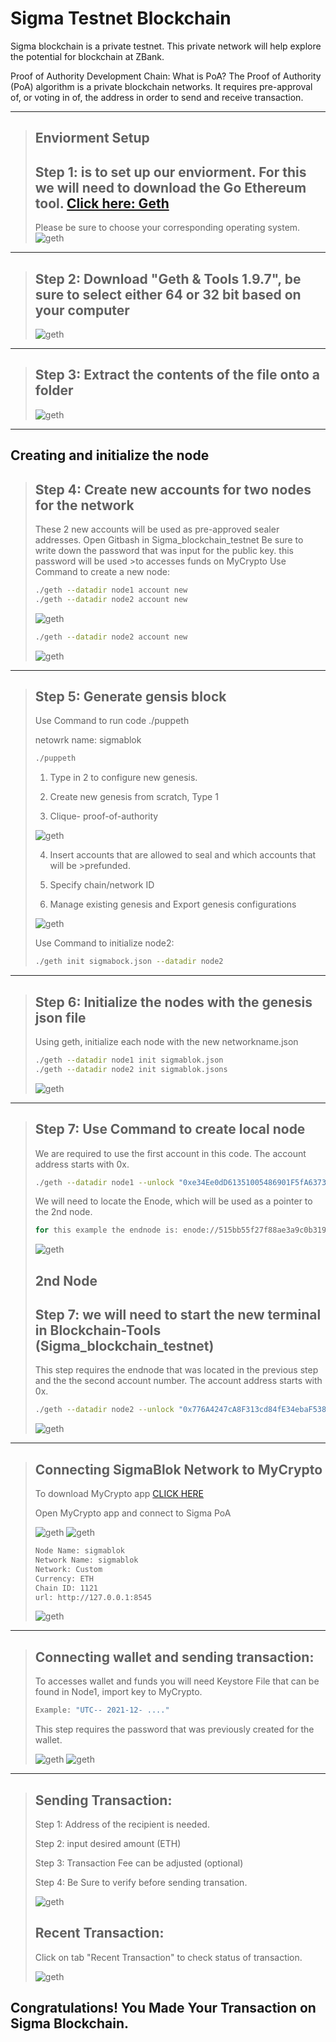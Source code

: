 # Sigma Testnet Blockchain

Sigma blockchain is a private testnet. This private network will help explore the potential for blockchain at ZBank.

Proof of Authority Development Chain: What is PoA?
The Proof of Authority (PoA) algorithm is a private blockchain networks. It requires pre-approval of, or voting in of, the address in order to send and receive transaction.
___

>## Enviorment Setup
>## Step 1: is to set up our enviorment. For this we will need to download the Go Ethereum tool. [Click here: Geth](https://geth.ethereum.org/downloads/)
>
> Please be sure to choose your corresponding operating system.
![geth](Screenshots/geth.JPG)
>

___

>## Step 2: Download "Geth & Tools 1.9.7", be sure to select either 64 or 32 bit based on your computer
>
> ![geth](Screenshots/geth2.JPG)
>

___

>## Step 3: Extract the contents of the file onto a folder
>
> ![geth](Screenshots/geth3.JPG)
>

___

## Creating and initialize the node

> ## Step 4: Create new accounts for two nodes for the network
>
> These 2 new accounts will be used as pre-approved sealer addresses.
> Open Gitbash in Sigma_blockchain_testnet
> Be sure to write down the password that was input for the public key. this password will be used >to accesses funds on MyCrypto
> Use Command to create a new node:
>
>```bash
>./geth --datadir node1 account new
>./geth --datadir node2 account new
>```
>
>![geth](Screenshots/geth4.1.JPG)
>
>```bash
>./geth --datadir node2 account new
>```
>
>![geth](Screenshots/geth4.2.JPG)
____

>## Step 5: Generate gensis block
>
> Use Command to run code ./puppeth
>
>netowrk name: sigmablok
>
>```bash
>./puppeth
>```
>
>1. Type in 2 to configure new genesis.
>
>2. Create new genesis from scratch, Type 1
>3. Clique- proof-of-authority
>
>![geth](Screenshots/geth5.JPG)
>
>4. Insert accounts that are allowed to seal and which accounts that will be >prefunded.
>
>5. Specify chain/network ID
>
>6. Manage existing genesis and Export genesis configurations
>
>![geth](Screenshots/geth5.1.JPG)
>
> Use Command to initialize node2:
>
>```bash
>./geth init sigmabock.json --datadir node2
>```
>
___

>## Step 6: Initialize the nodes with the genesis json file
>
>Using geth, initialize each node with the new networkname.json
>
>```bash
>./geth --datadir node1 init sigmablok.json
>./geth --datadir node2 init sigmablok.jsons 
>```
>
>![geth](Screenshots/geth6.JPG)
>
___

> ## Step 7: Use Command to create local node
>
> We are required to use the first account in this code. The account address starts with 0x.
>
>```bash
>./geth --datadir node1 --unlock "0xe34Ee0dD61351005486901F5fA637351C9bcc198" --mine --rpc --allow-insecure-unlock
>```
>
>We will need to locate the Enode, which will be used as a pointer to the 2nd node.
>
>```bash
>for this example the endnode is: enode://515bb55f27f88ae3a9c0b319752a93f8d92f67ee39efd17c6eba7b561f17e84aaf34b5bba06cc3e61f933ec2d6e41e84335439e52dd0193b1ea20e90eaea806f@127.0.0.1:30303
>```
>
>![geth](Screenshots/geth7.1.JPG)
>
>## 2nd Node
>
> ## Step 7: we will need to start the new terminal in Blockchain-Tools (Sigma_blockchain_testnet)
>
>This step requires the endnode that was located in the previous step and the  the second account number. The account address starts with 0x.
>
>```bash
>./geth --datadir node2 --unlock "0x776A4247cA8F313cd84fE34ebaF538462dc8Edd6" --mine --port 30304 --bootnodes "enode://515bb55f27f88ae3a9c0b319752a93f8d92f67ee39efd17c6eba7b561f17e84aaf34b5bba06cc3e61f933ec2d6e41e84335439e52dd0193b1ea20e90eaea806f@127.0.0.1:30303" --ipcdisable --allow-insecure-unlock
>```
>
>![geth](Screenshots/geth7.2.jPG)
___

> ## Connecting SigmaBlok Network to MyCrypto
> To download MyCrypto app [CLICK HERE](https://download.mycrypto.com/) 
>
> Open MyCrypto app and connect to Sigma PoA
>
>![geth](Screenshots/geth8.jPG) ![geth](Screenshots/geth9.jPG)
>
>```bash
>Node Name: sigmablok
>Network Name: sigmablok
>Network: Custom
>Currency: ETH
>Chain ID: 1121 
>url: http://127.0.0.1:8545
>```
>
>![geth](Screenshots/geth10.jPG)
_______________

>## Connecting wallet and sending transaction: 
> To accesses wallet and funds you will need Keystore File that can be found in Node1, import key to MyCrypto.
>```bash
>Example: "UTC-- 2021-12- ...."
>```
>
>This step requires the password that was previously created for the wallet.
>
>![geth](Screenshots/geth11.1.jPG) ![geth](Screenshots/geth11.2.jPG)
>
_____
> ## Sending Transaction: 
>Step 1: Address of the recipient is needed.
>
>Step 2: input desired amount (ETH)
>
>Step 3: Transaction Fee can be adjusted (optional)
>
>Step 4: Be Sure to verify before sending transation.
>
>![geth](Screenshots/geth12.jPG)
>
>## Recent Transaction: 
> Click on tab "Recent Transaction" to check status of transaction.
>
>![geth](Screenshots/geth12.1.jPG)

## Congratulations! You Made Your Transaction on Sigma Blockchain.